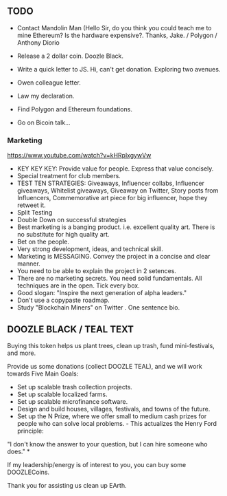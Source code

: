 ## TODO

- Contact Mandolin Man (Hello Sir, do you think you could teach me to mine Ethereum? Is the hardware expensive?. Thanks, Jake. / Polygon / Anthony Diorio
- Release a 2 dollar coin. Doozle Black.
- Write a quick letter to JS. Hi, can't get donation. Exploring two avenues. 
- Owen colleague letter.
- Law my declaration.


- Find Polygon and Ethereum foundations.
- Go on Bicoin talk...

### Marketing

https://www.youtube.com/watch?v=kHRplxgywVw

- KEY KEY KEY: Provide value for people. Express that value concisely. 
- Special treatment for club members. 
- TEST TEN STRATEGIES: Giveaways, Influencer collabs, Influencer giveaways, Whitelist giveaways, Giveaway on Twitter, Story posts from Influencers, Commemorative art piece for big influencer, hope they retweet it. 
- Split Testing
- Double Down on successful strategies
- Best marketing is a banging product. i.e. excellent quality art. There is no substitute for high quality art.  
- Bet on the people.
- Very strong development, ideas, and technical skill. 
- Marketing is MESSAGING. Convey the project in a concise and clear manner. 
- You need to be able to explain the project in 2 setences. 
- There are no marketing secrets. You need solid fundamentals. All techniques are in the open. Tick every box. 
- Good slogan: "Inspire the next generation of alpha leaders."   
- Don't use a copypaste roadmap. 
- Study "Blockchain Miners" on Twitter . One sentence bio. 



## DOOZLE BLACK / TEAL TEXT

Buying this token helps us plant trees, clean up trash, fund mini-festivals, and more.

Provide us some donations (collect DOOZLE TEAL), and we will work towards Five Main Goals:

- Set up scalable trash collection projects.
- Set up scalable localized farms.
- Set up scalable microfinance software.
- Design and build houses, villages, festivals, and towns of the future.
- Set up the N Prize, where we offer small to medium cash prizes for people who can solve local problems. -  This actualizes the Henry Ford principle:

"I don't know the answer to your question, but I can hire someone who does." *

If my leadership/energy is of interest to you, you can buy some DOOZLECoins.

Thank you for assisting us clean up EArth.
